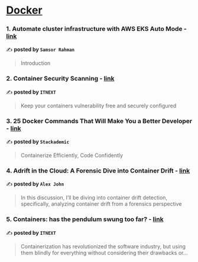 
<h1><a href=https://medium.com/tag/docker/recommended target="_blank" rel="noopener noreferrer">Docker</a></h1>
<h3>1. Automate cluster infrastructure with AWS EKS Auto Mode - <a href="https://medium.com/@samsorrahman/automate-cluster-infrastructure-with-aws-eks-auto-mode-b7bcd87d8315" target="_blank" rel="noopener noreferrer">link</a></h3>

✍️ **posted by `Samsor Rahman`**

<blockquote>Introduction</blockquote>

<h3>2. Container Security Scanning - <a href="https://medium.com/itnext/container-security-scanning-f16b438db58d" target="_blank" rel="noopener noreferrer">link</a></h3>

✍️ **posted by `ITNEXT`**

<blockquote>Keep your containers vulnerability free and securely configured</blockquote>

<h3>3. 25 Docker Commands That Will Make You a Better Developer - <a href="https://medium.com/stackademic/25-docker-commands-that-will-make-you-a-better-developer-2f97a036c6a1" target="_blank" rel="noopener noreferrer">link</a></h3>

✍️ **posted by `Stackademic`**

<blockquote>Containerize Efficiently, Code Confidently</blockquote>

<h3>4. Adrift in the Cloud: A Forensic Dive into Container Drift - <a href="https://medium.com/@subtlystoic/adrift-in-the-cloud-a-forensic-dive-into-container-drift-f29524f4f6c4" target="_blank" rel="noopener noreferrer">link</a></h3>

✍️ **posted by `Alex John`**

<blockquote>In this discussion, I’ll be diving into container drift detection, specifically, analyzing container drift from a forensics perspective</blockquote>

<h3>5. Containers: has the pendulum swung too far? - <a href="https://medium.com/itnext/containers-has-the-pendulum-swung-too-far-208ad02a6b42" target="_blank" rel="noopener noreferrer">link</a></h3>

✍️ **posted by `ITNEXT`**

<blockquote>Containerization has revolutionized the software industry, but using them blindly for everything without considering their drawbacks or…</blockquote>

